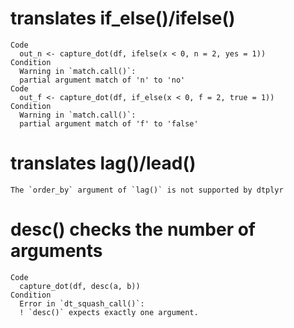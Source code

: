 # translates if_else()/ifelse()

    Code
      out_n <- capture_dot(df, ifelse(x < 0, n = 2, yes = 1))
    Condition
      Warning in `match.call()`:
      partial argument match of 'n' to 'no'
    Code
      out_f <- capture_dot(df, if_else(x < 0, f = 2, true = 1))
    Condition
      Warning in `match.call()`:
      partial argument match of 'f' to 'false'

# translates lag()/lead()

    The `order_by` argument of `lag()` is not supported by dtplyr

# desc() checks the number of arguments

    Code
      capture_dot(df, desc(a, b))
    Condition
      Error in `dt_squash_call()`:
      ! `desc()` expects exactly one argument.

